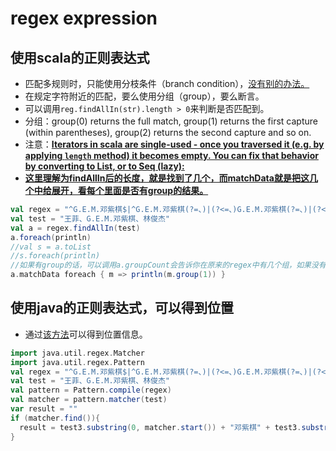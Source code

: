 # regex expression

## 使用scala的正则表达式

- 匹配多规则时，只能使用分枝条件（branch condition），[没有别的办法。](https://stackoverflow.com/questions/3050907/scala-capture-group-using-regex)
- 在规定字符附近的匹配，要么使用分组（group），要么断言。
- 可以调用`reg.findAllIn(str).length > 0`来判断是否匹配到。
- 分组：group(0) returns the full match, group(1) returns the first capture (within parentheses), group(2) returns the second capture and so on.
- 注意：**<u>Iterators in scala are single-used - once you traversed it (e.g. by applying `length` method) it becomes empty. You can fix that behavior by converting to List, or to Seq (lazy):</u>**
- **<u>这里理解为findAllIn后的长度，就是找到了几个，而matchData就是把这几个中给展开，看每个里面是否有group的结果。</u>**

```scala
val regex = "^G.E.M.邓紫棋$|^G.E.M.邓紫棋(?=、)|(?<=、)G.E.M.邓紫棋(?=、)|(?<=、)G.E.M.邓紫棋$".r
val test = "王菲、G.E.M.邓紫棋、林俊杰"
val a = regex.findAllIn(test)
a.foreach(println)
//val s = a.toList
//s.foreach(println)
//如果有group的话，可以调用a.groupCount会告诉你在原来的regex中有几个组，如果没有括号，就为0
a.matchData foreach { m => println(m.group(1)) }
```

## 使用java的正则表达式，可以得到位置

- 通过[该方法](https://stackoverflow.com/questions/8938498/get-the-index-of-a-pattern-in-a-string-using-regex)可以得到位置信息。

```scala
import java.util.regex.Matcher
import java.util.regex.Pattern
val regex = "^G.E.M.邓紫棋$|^G.E.M.邓紫棋(?=、)|(?<=、)G.E.M.邓紫棋(?=、)|(?<=、)G.E.M.邓紫棋$"
val test = "王菲、G.E.M.邓紫棋、林俊杰"
val pattern = Pattern.compile(regex)
val matcher = pattern.matcher(test)
var result = ""
if (matcher.find()){
  result = test3.substring(0, matcher.start()) + "邓紫棋" + test3.substring(matcher.end(), test3.length)
}
```

